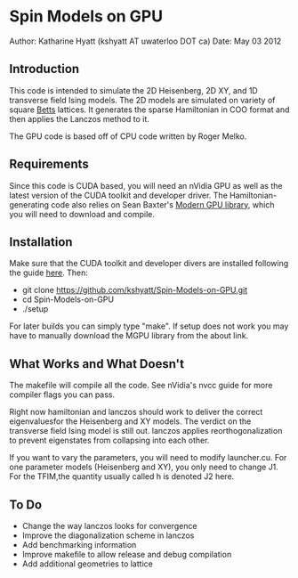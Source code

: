 Spin Models on GPU
==========================

Author: Katharine Hyatt (kshyatt AT uwaterloo DOT ca)
Date: May 03 2012

Introduction
-------------------
This code is intended to simulate the 2D Heisenberg, 2D XY, and 1D transverse field Ising models. The 2D models are simulated on variety of square <a href="http://arxiv.org/pdf/cond-mat/0608507">Betts</a> lattices. 
It generates the sparse Hamiltonian in COO format and then applies the Lanczos method to it. 

The GPU code is based off of CPU code written by Roger Melko. 

Requirements
------------------
Since this code is CUDA based, you will need an nVidia GPU as well as the latest version of the CUDA toolkit and developer driver. The Hamiltonian-generating code also relies on Sean Baxter's <a href="http://github.com/seanbaxter/mgpu">Modern GPU library</a>, which you will need to download and compile. 


Installation
------------------------
Make sure that the CUDA toolkit and developer divers are installed following the guide <a href="http://developer.nvidia.com/nvidia-gpu-computing-documentation">here</a>.  Then:

* git clone https://github.com/kshyatt/Spin-Models-on-GPU.git
* cd Spin-Models-on-GPU
* ./setup

For later builds you can simply type "make".  If setup does not work you may have to manually download the MGPU library from the about link.

What Works and What Doesn't
-------------------------------------
The makefile will compile all the code. See nVidia's nvcc guide for more compiler flags you can pass. 

Right now hamiltonian and lanczos should work to deliver the correct eigenvaluesfor the Heisenberg and XY models. The verdict on the transverse field Ising model is still out. lanczos applies reorthogonalization to prevent eigenstates from collapsing into each other. 

If you want to vary the parameters, you will need to modify launcher.cu. For one parameter models (Heisenberg and XY), you only need to change J1. For the TFIM,the quantity usually called h is denoted J2 here. 

To Do
--------------------------------------
* Change the way lanczos looks for convergence
* Improve the diagonalization scheme in lanczos
* Add benchmarking information
* Improve makefile to allow release and debug compilation
* Add additional geometries to lattice
